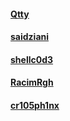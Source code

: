 #### [Qtty](https://github.com/Qtty)
#### [saidziani](https://github.com/saidziani)
#### [shellc0d3](https://github.com/shellc0d3)
#### [RacimRgh](https://github.com/RacimRgh)
#### [cr105ph1nx](https://github.com/cr105ph1nx)
